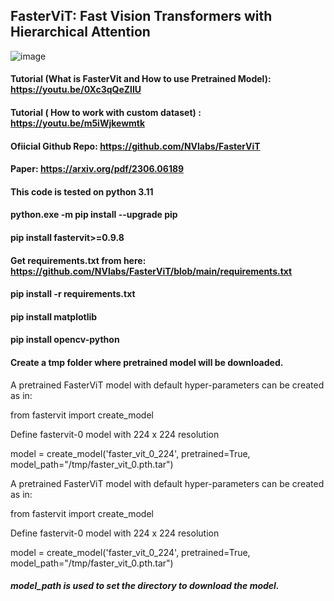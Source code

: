 ## FasterViT: Fast Vision Transformers with Hierarchical Attention

![image](https://github.com/AarohiSingla/FasterViT/assets/60029146/35e7d081-0f4c-49af-bf03-73aaa70b2c7e)

#### Tutorial (What is FasterVit and How to use Pretrained Model): https://youtu.be/0Xc3qQeZlIU

#### Tutorial ( How to work with custom dataset) : https://youtu.be/m5iWjkewmtk


#### Ofiicial Github Repo: https://github.com/NVlabs/FasterViT

#### Paper: https://arxiv.org/pdf/2306.06189


#### This code is tested on python 3.11

#### python.exe -m pip install --upgrade pip

#### pip install fastervit>=0.9.8

#### Get requirements.txt from here:   https://github.com/NVlabs/FasterViT/blob/main/requirements.txt

#### pip install -r requirements.txt

#### pip install matplotlib

#### pip install opencv-python

#### Create a tmp folder where pretrained model will be downloaded.

A pretrained FasterViT model with default hyper-parameters can be created as in:

from fastervit import create_model

Define fastervit-0 model with 224 x 224 resolution

 model = create_model('faster_vit_0_224', 
                          pretrained=True,
                          model_path="/tmp/faster_vit_0.pth.tar")

A pretrained FasterViT model with default hyper-parameters can be created as in:

from fastervit import create_model

 Define fastervit-0 model with 224 x 224 resolution

model = create_model('faster_vit_0_224', 
                          pretrained=True,
                          model_path="/tmp/faster_vit_0.pth.tar")




##### model_path is used to set the directory to download the model.
